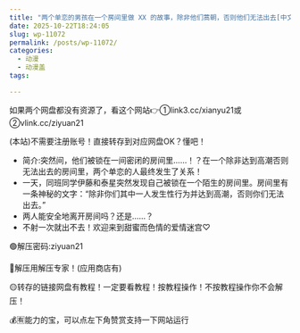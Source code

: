 ```yaml
---
title: "两个单恋的男孩在一个房间里做 XX 的故事，除非他们蒿朝，否则他们无法出去[中文字幕]"
date: 2025-10-22T18:24:05
slug: wp-11072
permalink: /posts/wp-11072/
categories:
  - 动漫
  - 动漫盖
tags:

---
```


如果两个网盘都没有资源了，看这个网站👉①link3.cc/xianyu21或②vlink.cc/ziyuan21

(本站)不需要注册账号！直接转存到对应网盘OK？懂吧！

*   简介:突然间，他们被锁在一间密闭的房间里……！？在一个除非达到高潮否则无法出去的房间里，两个单恋的人最终发生了关系！
*   一天，同班同学伊藤和泰星突然发现自己被锁在一个陌生的房间里。房间里有一条神秘的文字：“除非你们其中一人发生性行为并达到高潮，否则你们无法出去。”
*   两人能安全地离开房间吗？还是……？
*   不射一次就出不去！欢迎来到甜蜜而色情的爱情迷宫♡

🟢解压密码:ziyuan21

🔵解压用解压专家！(应用商店有)

🟡转存的链接网盘有教程！一定要看教程！按教程操作！不按教程操作你不会解压！

💰🈶能力的宝，可以点左下角赞赏支持一下网站运行
